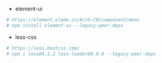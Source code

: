 - element-ui

```python
# https://element.eleme.cn/#/zh-CN/component/menu
# npm install element-ui --legacy-peer-deps
```

- less-css

```python
# https://less.bootcss.com/
# npm i less@4.1.2 less-loader@6.0.0 --legacy-peer-deps
```
